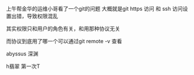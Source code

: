 上午帮金华的运维小哥看了一个git的问题
大概就是git https 访问 和 ssh 访问设置出错，导致权限混乱

其实权限只和用户的角色有关，和用那种协议无关

而协议到底用了哪一个可以通过git remote -v 查看

abyssus 深渊

h翡翠 第一次T
